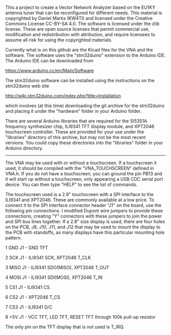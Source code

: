 This a project to create a Vector Network Analyzer based on the EU1KY antenna tuner that can be reconfigured for different needs.  This material is copyrighted by Daniel Marks (KW4TI) and licensed under the Creative Commons License CC-BY-SA 4.0.  The software is licensed under the zlib license.  These are open source licenses that permit commercial use, modification and redistribution with attribution, and require licensees to assume all risk for using the copyrighted materials.

Currently what is on this github are the Kicad files for the VNA and the software.  The software uses the "stm32duino" extension to the Arduino IDE.  The Arduino IDE can be downloaded from

https://www.arduino.cc/en/Main/Software

The stm32duino software can be installed using the instructions on the stm32duino web site

http://wiki.stm32duino.com/index.php?title=Installation

which involves (at this time) downloading the git archive for the stm32duino and placing it under the "hardware" folder in your Arduino folder.

There are several Arduino libraries that are required for the SI5351A frequency synthesizer chip, ILI9341 TFT display module, and XPT2046 touchscreen controller.  These are provided for your use under the "libraries" directory of this archive, but may not be the most recent versions.  You could copy these directories into the "libraries" folder in your Arduino directory.

---------------------------------

The VNA may be used with or without a touchscreen.  If a touchscreen it used, it should be compiled with the "VNA_TOUCHSCREEN" defined in VNA.h.  If you do not have a touchscreen, you can ground the pin PB13 and it will start up without a touchscreen, only appearing a USB CDC serial port device.  You can then type "HELP" to see the list of commands.

The touchscreen used is a 2.8" touchscreen with a SPI interface to the ILI9341 and XPT2046.  These are commonly available at a low price.  To connect it to the SPI interface connector header "J1" on the board, use the following pin connections.  I modified Dupont wire jumpers to provide these connections, creating "Y" connectors with these jumpers to join the power and SPI bus lines together.  If a 2.8" size display is used, there are four holes on the PCB, J8, J10, J11, and J12 that may be used to mount the display to the PCB with standoffs, as many displays have this particular mounting hole pattern.


1 GND J1  - GND TFT

2 SCK J1  - ILI9341 SCK,  XPT2046 T_CLK

3 MISO J1 - ILI9341 SDO(MISO),  XPT2046 T_OUT

4 MOSI J1 - ILI9341 SDI(MOSI),  XPT2046 T_IN

5 CS1 J1  - ILI9341 CS

6 CS2 J1  - XPT2046 T_CS

7 CS3 J1  - ILI9341 D/C

8 +5V J1  - VCC TFT, LED TFT, RESET TFT through 100k pull-up resistor


The only pin on the TFT display that is not used is T_IRQ.
